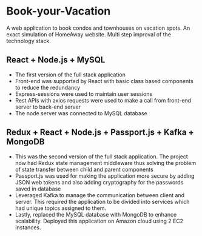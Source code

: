 # Book-your-Vacation
A web application to book condos and townhouses on vacation spots. An exact simulation of HomeAway website. Multi step improval of the technology stack.


## React + Node.js + MySQL
- The first version of the full stack application
- Front-end was supported by React with basic class based components to reduce the redundancy
- Express-sessions were used to maintain user sessions
- Rest APIs with axios requests were used to make a call from front-end server to back-end server
- The node server was connected to MySQL database 


## Redux + React + Node.js + Passport.js + Kafka + MongoDB
- This was the second version of the full stack application. The project now had Redux state management middleware thus solving the problem of state transfer between child and parent components 
- Passport.js was used for making the application more secure by adding JSON web tokens and also adding cryptography for the passwords saved in database
- Leveraged Kafka to manage the communication between client and server. This required the 
  application to be divided into services which had unique topics assigned to them. 
- Lastly, replaced the MySQL database with MongoDB to enhance scalability. Deployed this application 
  on Amazon cloud using 2 EC2 instances.
